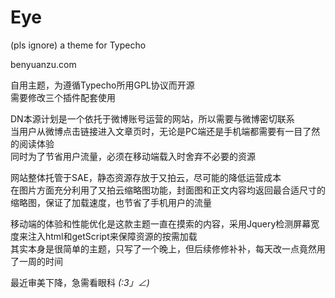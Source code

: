 # Eye
(pls ignore) a theme for Typecho

benyuanzu.com

自用主题，为遵循Typecho所用GPL协议而开源  
需要修改三个插件配套使用

DN本源计划是一个依托于微博账号运营的网站，所以需要与微博密切联系  
当用户从微博点击链接进入文章页时，无论是PC端还是手机端都需要有一目了然的阅读体验  
同时为了节省用户流量，必须在移动端载入时舍弃不必要的资源  

网站整体托管于SAE，静态资源存放于又拍云，尽可能的降低运营成本  
在图片方面充分利用了又拍云缩略图功能，封面图和正文内容均返回最合适尺寸的缩略图，保证了加载速度，也节省了手机用户的流量  

移动端的体验和性能优化是这款主题一直在摸索的内容，采用Jquery检测屏幕宽度来注入html和getScript来保障资源的按需加载  
其实本身是很简单的主题，只写了一个晚上，但后续修修补补，每天改一点竟然用了一周的时间  

最近审美下降，急需看眼科 _(:3」∠)_